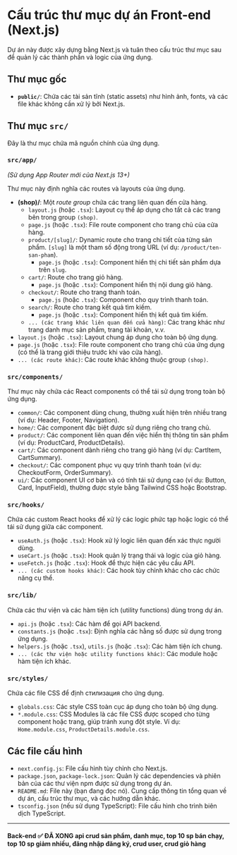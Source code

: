 # Cấu trúc thư mục dự án Front-end (Next.js)

Dự án này được xây dựng bằng Next.js và tuân theo cấu trúc thư mục sau để quản lý các thành phần và logic của ứng dụng.

## Thư mục gốc

- **`public/`**: Chứa các tài sản tĩnh (static assets) như hình ảnh, fonts, và các file khác không cần xử lý bởi Next.js.

## Thư mục `src/`

Đây là thư mục chứa mã nguồn chính của ứng dụng.

### `src/app/`

_(Sử dụng App Router mới của Next.js 13+)_

Thư mục này định nghĩa các routes và layouts của ứng dụng.

- **(shop)/**: Một _route group_ chứa các trang liên quan đến cửa hàng.
  - `layout.js` (hoặc `.tsx`): Layout cụ thể áp dụng cho tất cả các trang bên trong group `(shop)`.
  - `page.js` (hoặc `.tsx`): File route component cho trang chủ của cửa hàng.
  - `product/[slug]/`: Dynamic route cho trang chi tiết của từng sản phẩm. `[slug]` là một tham số động trong URL (ví dụ: `/product/ten-san-pham`).
    - `page.js` (hoặc `.tsx`): Component hiển thị chi tiết sản phẩm dựa trên `slug`.
  - `cart/`: Route cho trang giỏ hàng.
    - `page.js` (hoặc `.tsx`): Component hiển thị nội dung giỏ hàng.
  - `checkout/`: Route cho trang thanh toán.
    - `page.js` (hoặc `.tsx`): Component cho quy trình thanh toán.
  - `search/`: Route cho trang kết quả tìm kiếm.
    - `page.js` (hoặc `.tsx`): Component hiển thị kết quả tìm kiếm.
  - `... (các trang khác liên quan đến cửa hàng)`: Các trang khác như trang danh mục sản phẩm, trang tài khoản, v.v.
- `layout.js` (hoặc `.tsx`): Layout chung áp dụng cho toàn bộ ứng dụng.
- `page.js` (hoặc `.tsx`): File route component cho trang chủ của ứng dụng (có thể là trang giới thiệu trước khi vào cửa hàng).
- `... (các route khác)`: Các route khác không thuộc group `(shop)`.

### `src/components/`

Thư mục này chứa các React components có thể tái sử dụng trong toàn bộ ứng dụng.

- `common/`: Các component dùng chung, thường xuất hiện trên nhiều trang (ví dụ: Header, Footer, Navigation).
- `home/`: Các component đặc biệt được sử dụng riêng cho trang chủ.
- `product/`: Các component liên quan đến việc hiển thị thông tin sản phẩm (ví dụ: ProductCard, ProductDetails).
- `cart/`: Các component dành riêng cho trang giỏ hàng (ví dụ: CartItem, CartSummary).
- `checkout/`: Các component phục vụ quy trình thanh toán (ví dụ: CheckoutForm, OrderSummary).
- `ui/`: Các component UI cơ bản và có tính tái sử dụng cao (ví dụ: Button, Card, InputField), thường được style bằng Tailwind CSS hoặc Bootstrap.

### `src/hooks/`

Chứa các custom React hooks để xử lý các logic phức tạp hoặc logic có thể tái sử dụng giữa các component.

- `useAuth.js` (hoặc `.tsx`): Hook xử lý logic liên quan đến xác thực người dùng.
- `useCart.js` (hoặc `.tsx`): Hook quản lý trạng thái và logic của giỏ hàng.
- `useFetch.js` (hoặc `.tsx`): Hook để thực hiện các yêu cầu API.
- `... (các custom hooks khác)`: Các hook tùy chỉnh khác cho các chức năng cụ thể.

### `src/lib/`

Chứa các thư viện và các hàm tiện ích (utility functions) dùng trong dự án.

- `api.js` (hoặc `.tsx`): Các hàm để gọi API backend.
- `constants.js` (hoặc `.tsx`): Định nghĩa các hằng số được sử dụng trong ứng dụng.
- `helpers.js` (hoặc `.tsx`), `utils.js` (hoặc `.tsx`): Các hàm tiện ích chung.
- `... (các thư viện hoặc utility functions khác)`: Các module hoặc hàm tiện ích khác.

### `src/styles/`

Chứa các file CSS để định стилизация cho ứng dụng.

- `globals.css`: Các style CSS toàn cục áp dụng cho toàn bộ ứng dụng.
- `*.module.css`: CSS Modules là các file CSS được scoped cho từng component hoặc trang, giúp tránh xung đột style. Ví dụ: `Home.module.css`, `ProductDetails.module.css`.

## Các file cấu hình

- `next.config.js`: File cấu hình tùy chỉnh cho Next.js.
- `package.json`, `package-lock.json`: Quản lý các dependencies và phiên bản của các thư viện npm được sử dụng trong dự án.
- `README.md`: File này (bạn đang đọc nó). Cung cấp thông tin tổng quan về dự án, cấu trúc thư mục, và các hướng dẫn khác.
- `tsconfig.json` (nếu sử dụng TypeScript): File cấu hình cho trình biên dịch TypeScript.

---

#### Back-end ✅ ĐÃ XONG api crud sản phẩm, danh mục, top 10 sp bán chạy, top 10 sp giảm nhiều, đăng nhập đăng ký, crud user, crud giỏ hàng
